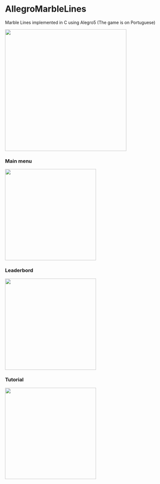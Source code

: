 # AllegroMarbleLines
Marble Lines implemented in C using Alegro5
(The game is on Portuguese)

<img src="https://github.com/schdck/AllegroMarbleLines/blob/master/game.gif?raw=true" width="400">

### Main menu
<img src="https://image.prntscr.com/image/6GVGohuKTeGslE9OSJNMTQ.png" width="300">

### Leaderbord
<img src="https://image.prntscr.com/image/gbCwoYmZQz6Ef1cotj207w.png" width="300">

### Tutorial
<img src="https://i.imgur.com/9xyamzU.gif" width="300">
